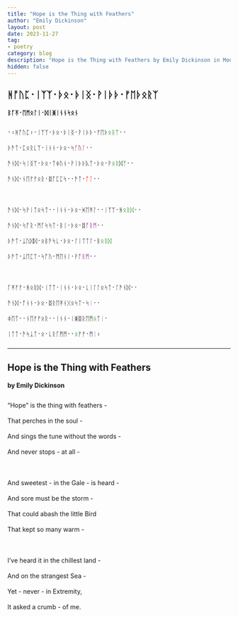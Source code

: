 ```yaml
---
title: "Hope is the Thing with Feathers"
author: "Emily Dickinson"
layout: post
date: 2023-11-27
tag:
- poetry
category: blog
description: "Hope is the Thing with Feathers by Emily Dickinson in Modern English Futhorc"
hidden: false
---
```


<h2 lang="en-Runr" style="font-family:BabelStoneRunic;">ᚻᚩ‍ᚢᛈ᛫​ᛁᛉ‍ᛉ᛫​ᚦᛟ᛫​ᚦᛁᛝ᛫​ᚹᛁᚦ‍ᚦ᛫​ᚠᛖᚦᛟᚱᛉ</h2>

<h4 lang="en-Runr" style="font-family:BabelStoneRunic;">ᛒᚪ‍ᛡ᛫ᛖᛗᛟᛚᛁ᛫​ᛞᛁᛤᛁᚾ‍ᚾᛋᛟᚾ</h4>

<div lang="en-Runr" style="line-height:35px;font-size:14px;font-family:BabelStoneRunic;">
᛫᛬ᚻᚩ‍ᚢᛈ᛬᛫​ᛁᛉ‍ᛉ᛫​ᚦᛟ᛫​ᚦᛁᛝ᛫​ᚹᛁᚦ‍ᚦ᛫​ᚠᛖᚦ<span style="color:green">ᛟᚱᛉ</span>᛫᛫​<br>
ᚦᚫᛏ᛫​ᛈᛟᚱᚳᛉ᛫​ᛁᚾ‍ᚾ᛫​ᚦᛟ᛫​ᛋ<span style="color:red">ᚩ</span>ᚢ<span style="color:red">ᛚ</span>᛫᛫​<br>
ᚫᚾᛞ᛫​ᛋᛁᛝᛉ᛫​ᚦᛟ᛫​ᛏᛄᚢᚾ᛫​ᚹᛁᚦ‍ᚦᚣᛏ᛫​ᚦᛟ᛫​ᚹ<span style="color:green">ᛟᚱ</span>ᛞ<span style="color:green">ᛉ</span>᛫᛫​<br>
ᚫᚾᛞ᛫​ᚾᛖᚠ‍ᚠᛟᚱ᛫​ᛥᚩᛈ‍ᛈᛋ᛫᛫​ᚫᛏ᛫​<span style="color:red">ᚩᛚ</span>᛫᛫​
<br><br>
ᚫᚾᛞ᛫​ᛋᚹᛁᛏᛟᛋᛏ᛫᛫​ᛁᚾ‍ᚾ᛫​ᚦᛟ᛫​ᚸᛖ‍ᛡᛚ᛫᛫​ᛁᛉ‍ᛉ᛫​ᚻ<span style="color:green">ᛟᚱᛞ</span>᛫᛫​<br>
ᚫᚾᛞ᛫​ᛋᚩ‍ᚱ᛫​ᛗᚪᛋ‍ᛋᛏ᛫​ᛒᛁ᛫​ᚦᛟ᛫​ᛥ<span style="color:purple">ᚩ‍ᚱᛗ</span>᛫᛫​<br>
ᚦᚫᛏ᛫​ᛣᚢᛞ‍ᛞ᛫​ᛟᛒᚫᛋᚳ᛫​ᚦᛟ᛫​ᛚᛁᛏ‍ᛏᛚ᛫​ᛒ<span style="color:green">ᛟᚱᛞ</span><br>
ᚦᚫᛏ᛫​ᛣᛖᛈᛏ᛫​ᛋᚩ‍ᚢ᛫​ᛗᛖᚾᛁ᛫​ᚹ<span style="color:purple">ᚩ‍ᚱᛗ</span>᛫᛫​
<br><br>
ᚪ‍ᛡᚠ‍ᚠ᛫​ᚻᛟᚱᛞ᛫​ᛁᛏ‍ᛏ᛫​ᛁᚾ‍ᚾ᛫​ᚦᛟ᛫​ᚳᛁᛚ‍ᛚᛟᛋᛏ᛫​ᛚᚫᚾᛞ᛫᛫​<br>
ᚫᚾᛞ᛫​ᚩᚾ‍ᚾ᛫​ᚦᛟ᛫​ᛥᚱᛖ‍ᛡᚾᚷᛟᛋᛏ᛫​ᛋ<span style="color:SlateBlue">ᛁ</span>᛫᛫​<br>
ᛄᛖᛏ᛫᛫​ᚾᛖᚠ‍ᚠᛟᚱ᛫᛫​ᛁᚾ‍ᚾ᛫ᛁᛤᛥᚱᛖᛗ<span style="color:green">ᛟ</span>ᛏ<span style="color:SlateBlue">ᛁ</span>᛫​<br>
ᛁᛏ‍ᛏ᛫​ᚫᛋᛣᛏ᛫​ᛟ᛫​ᚳᚱᚪᛗ‍ᛗ᛫᛫​<span style="color:green">​ᛟ</span>ᚠ‍ᚠ᛫​ᛗ<span style="color:SlateBlue">ᛁ</span>᛬​
</div>

<hr>

<h2 lang="en-Latn">Hope is the Thing with Feathers</h2>

<h4 lang="en-Latn">by Emily Dickinson</h4>

<div lang="en-Latn" style="line-height:35px;">
“Hope” is the thing with feathers -<br>
That perches in the soul -<br>
And sings the tune without the words -<br>
And never stops - at all -
<br><br>
And sweetest - in the Gale - is heard -<br>
And sore must be the storm -<br>
That could abash the little Bird<br>
That kept so many warm -
<br><br>
I’ve heard it in the chillest land -<br>
And on the strangest Sea -<br>
Yet - never - in Extremity,<br>
It asked a crumb - of me.
</div>